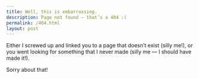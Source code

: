 ```yaml
---
title: Well, this is embarrassing.
description: Page not found — that’s a 404 :(
permalink: /404.html
layout: post
---
```


Either I screwed up and linked you to a page that doesn’t exist (silly me!), or you went looking for something that I never made (silly me — I should have made it!).

Sorry about that!
